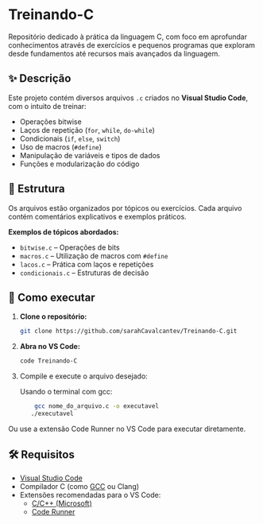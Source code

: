 # Treinando-C

Repositório dedicado à prática da linguagem C, com foco em aprofundar conhecimentos através de exercícios e pequenos programas que exploram desde fundamentos até recursos mais avançados da linguagem.


## ✨ Descrição

Este projeto contém diversos arquivos `.c` criados no **Visual Studio Code**, com o intuito de treinar:

- Operações bitwise
- Laços de repetição (`for`, `while`, `do-while`)
- Condicionais (`if`, `else`, `switch`)
- Uso de macros (`#define`)
- Manipulação de variáveis e tipos de dados
- Funções e modularização do código

## 📁 Estrutura

Os arquivos estão organizados por tópicos ou exercícios. Cada arquivo contém comentários explicativos e exemplos práticos.

**Exemplos de tópicos abordados:**

- `bitwise.c` – Operações de bits
- `macros.c` – Utilização de macros com `#define`
- `lacos.c` – Prática com laços e repetições
- `condicionais.c` – Estruturas de decisão


## 🚀 Como executar

1. **Clone o repositório:**
  
     ```bash
     git clone https://github.com/sarahCavalcantev/Treinando-C.git
2. **Abra no VS Code:**
   
     ```bash
     code Treinando-C
3. Compile e execute o arquivo desejado:

    Usando o terminal com gcc:
   ```bash
       gcc nome_do_arquivo.c -o executavel
      ./executavel
  Ou use a extensão Code Runner no VS Code para executar diretamente.
  
## 🛠 Requisitos

- [Visual Studio Code](https://code.visualstudio.com/)
- Compilador C (como [GCC](https://gcc.gnu.org/) ou Clang)
- Extensões recomendadas para o VS Code:
  - [C/C++ (Microsoft)](https://marketplace.visualstudio.com/items?itemName=ms-vscode.cpptools)
  - [Code Runner](https://marketplace.visualstudio.com/items?itemName=formulahendry.code-runner)



